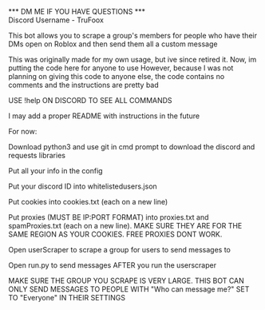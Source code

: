 *** DM ME IF YOU HAVE QUESTIONS ***   
Discord Username - TruFoox 

This bot allows you to scrape a group's members for people who have their DMs open on Roblox and then send them all a custom message

This was originally made for my own usage, but ive since retired it. Now, im putting the code here for anyone to use
However, because I was not planning on giving this code to anyone else, the code contains no comments and the instructions are pretty bad

USE !help ON DISCORD TO SEE ALL COMMANDS

I may add a proper README with instructions in the future

For now:

Download python3 and use git in cmd prompt to download the discord and requests libraries

Put all your info in the config

Put your discord ID into whitelistedusers.json

Put cookies into cookies.txt (each on a new line)

Put proxies (MUST BE IP:PORT FORMAT) into proxies.txt and spamProxies.txt (each on a new line). MAKE SURE THEY ARE FOR THE SAME REGION AS YOUR COOKIES. FREE PROXIES DONT WORK.

Open userScraper to scrape a group for users to send messages to

Open run.py to send messages AFTER you run the userscraper 

MAKE SURE THE GROUP YOU SCRAPE IS VERY LARGE. THIS BOT CAN ONLY SEND MESSAGES TO PEOPLE WITH "Who can message me?" SET TO "Everyone" IN THEIR SETTINGS
